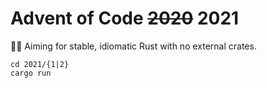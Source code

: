 # Advent of Code ~~2020~~ 2021

🎄🦀 Aiming for stable, idiomatic Rust with no external crates.

```
cd 2021/{1|2}
cargo run
```
